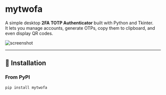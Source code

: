 # mytwofa

A simple desktop **2FA TOTP Authenticator** built with Python and Tkinter.  
It lets you manage accounts, generate OTPs, copy them to clipboard, and even display QR codes.

![screenshot](background.jpg)

---

## 🚀 Installation

### From PyPI
```bash
pip install mytwofa
